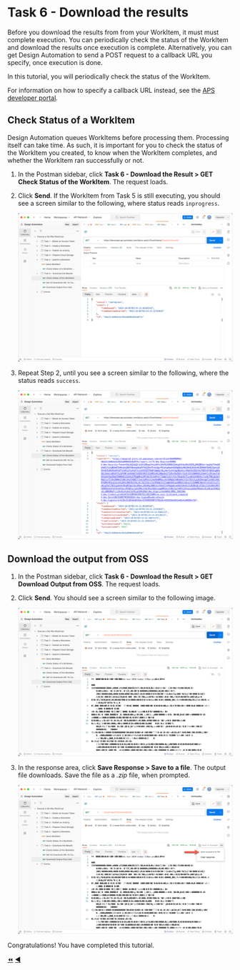 # Task 6 - Download the results

Before you download the results from from your WorkItem, it must must complete execution. You can periodically check the status of the WorkItem and download the results once execution is complete. Alternatively, you can get Design Automation to send a POST request to a callback URL you specify, once execution is done. 

In this tutorial, you will periodically check the status of the WorkItem. 

For information on how to specify a callback URL instead, see the [APS developer portal](https://aps.autodesk.com/en/docs/design-automation/v3/developers_guide/callbacks/#oncomplete-callback).

## Check Status of a WorkItem

Design Automation queues WorkItems before processing them. Processing itself can take time. As such, it is important for you to check the status of the WorkItem you created, to know when the WorkItem completes, and whether the WorkItem ran successfully or not. 

1. In the Postman sidebar, click **Task 6 - Download the Result > GET Check Status of the WorkItem**. The request loads.

2. Click **Send**. If the WorkItem from Task 5 is still executing, you should see a screen similar to the following, where status reads `inprogress`.

    ![WorkItem Status check result](../images/task6-check_status.png "WorkItem Status check result")

3. Repeat Step 2, until you see a screen similar to the following, where the status reads `success`.

    ![WorkItem Status check result](../images/task6-final_status.png "WorkItem Status check result")
    
## Download the output from OSS

1. In the Postman sidebar, click **Task 6 - Download the Result > GET Download Output from OSS**. The request loads.

2. Click **Send**. You should see a screen similar to the following image.

    ![Download Result](../images/task6-download_step_1.png "Download Result")

3. In the response area, click **Save Response > Save to a file**. The output file downloads. Save the file as a *.zip* file, when prompted.

    ![Download Result](../images/task6-download_step_2.png "Download Result")

Congratulations! You have completed this tutorial.

[:rewind:](../readme.md "readme.md") [:arrow_backward:](task-5.md "Previous task")
